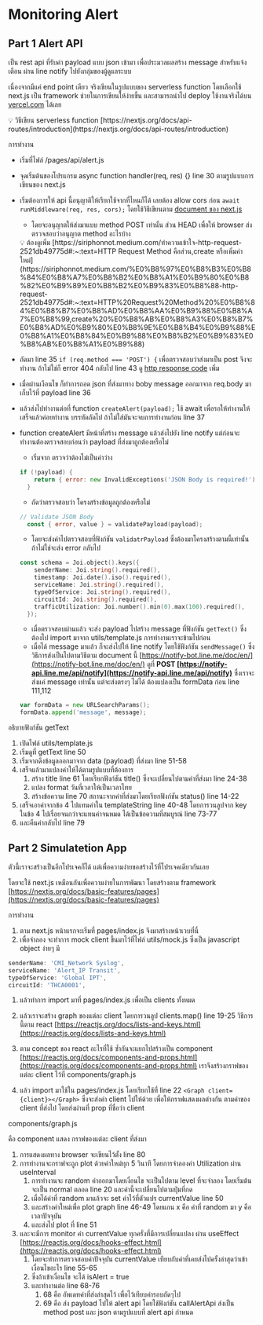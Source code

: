 # Monitoring Alert

## Part 1 Alert API

เป็น rest api ที่รับค่า payload แบบ json เข้ามา เพื่อประมวลผลสร้าง message สำหรับแจ้งเตือน ผ่าน line notify ไปยังกลุ่มของผู้ดูแลระบบ

เนื่องจากมีแค่ end point เดียว จริงเขียนในรูปแบบของ serverless function โดยเลือกใช้ next.js เป็น framework ช่วยในการเขียนให้ง่ายขึ้น และสามารถนำไป deploy ใช้งานจริงได้บน [vercel.com](http://vercel.com) ได้เลย

<aside>
💡 วิธีเขียน serverless function [https://nextjs.org/docs/api-routes/introduction](https://nextjs.org/docs/api-routes/introduction)

</aside>

การทำงาน

- เริ่มที่ไฟล์ /pages/api/alert.js
- จุดเริ่มต้นของโปรแกรม async function handler(req, res) {} line 30 ตามรูปแบบการเขียนของ next.js
- เริ่มต้องการให้ api นี้อนุญาติให้เรียกใช้จากที่ไหนก็ได้ เลยต้อง allow cors ก่อน `await runMiddleware(req, res, cors);` โดยใช้วิธีเขียนตาม [document ของ next.js](https://nextjs.org/docs/api-routes/api-middlewares)
    - โดยจะอนุญาตให้ส่งมาแบบ method POST เท่านั้น ส่วน HEAD เพื่อให้ browser ส่ง ตรวจสอบว่าอนุญาต method อะไรบ้าง
    
    <aside>
    💡 ต้องดูเพิ่ม [https://siriphonnot.medium.com/ทำความเข้าใจ-http-request-2521db49775d#:~:text=HTTP Request Method คือส่วน,create หรือเพิ่มค่าใหม่](https://siriphonnot.medium.com/%E0%B8%97%E0%B8%B3%E0%B8%84%E0%B8%A7%E0%B8%B2%E0%B8%A1%E0%B9%80%E0%B8%82%E0%B9%89%E0%B8%B2%E0%B9%83%E0%B8%88-http-request-2521db49775d#:~:text=HTTP%20Request%20Method%20%E0%B8%84%E0%B8%B7%E0%B8%AD%E0%B8%AA%E0%B9%88%E0%B8%A7%E0%B8%99,create%20%E0%B8%AB%E0%B8%A3%E0%B8%B7%E0%B8%AD%E0%B9%80%E0%B8%9E%E0%B8%B4%E0%B9%88%E0%B8%A1%E0%B8%84%E0%B9%88%E0%B8%B2%E0%B9%83%E0%B8%AB%E0%B8%A1%E0%B9%88)
    
    </aside>
    
- ถัดมา line 35 `if (req.method === 'POST') {` เพื่อตรวจสอบว่าส่งมาเป็น post จึงจะทำงาน ถ้าไม่ใช่ก็ error 404 กลับไป line 43 ดู [http response code](https://www.thinknet.co.th/things-we-learn/http-response-code-%E0%B8%81%E0%B8%B1%E0%B8%9A%E0%B8%AA%E0%B8%B4%E0%B9%88%E0%B8%87%E0%B8%97%E0%B8%B5%E0%B9%88%E0%B9%80%E0%B8%9B%E0%B9%87%E0%B8%99%E0%B8%9B%E0%B8%B1%E0%B8%8D%E0%B8%AB%E0%B8%B2%E0%B8%81%E0%B8%B1%E0%B8%9A%E0%B8%8A%E0%B8%B2%E0%B8%A7-backend#:~:text=HTTP%20Response%20Code%20%E0%B8%84%E0%B8%B7%E0%B8%AD%E0%B8%95%E0%B8%B1%E0%B8%A7%E0%B9%80%E0%B8%A5%E0%B8%82,%E0%B9%80%E0%B8%A7%E0%B8%AD%E0%B8%A3%E0%B9%8C%E0%B8%9A%E0%B8%99%E0%B9%80%E0%B8%A7%E0%B9%87%E0%B8%9A%E0%B9%84%E0%B8%8B%E0%B8%95%E0%B9%8C%E0%B8%95%E0%B9%88%E0%B8%B2%E0%B8%87%20%E0%B9%86) เพิ่ม
- เมื่อผ่านเงือนไข ก็ทำการถอด json ที่ส่งมาทาง boby message ออกมาจาก req.body มาเก็บไว้ที่ payload line 36
- แล้วส่งไปทำงานต่อที่ function `createAlert(payload);` ใช้ await เพื่อรอให้ทำงานให้เสร็จแล้วค่อยทำงาน บรรทัดถัดไป ถ้าไม่ใส่มันจะจบการทำงานก่อน line 37

- function createAlert มีหน้าที่สร้าง message แล้วส่งไปยัง line notify แต่ก่อนจะทำงานต้องตรวจสอบก่อนว่า payload ที่ส่งมาถูกต้องหรือไม่
    - เริ่มจาก ตรวจว่าต้องไม่เป็นค่าว่าง
    
    ```go
    if (!payload) {
        return { error: new InvalidExceptions('JSON Body is required!') };
      }
    ```
    
    - ถัดว่าตรวจสอบว่า โครงสร้างข้อมูลถูกต้องหรือไม่
    
    ```go
    // Validate JSON Body
      const { error, value } = validatePayload(payload);
    ```
    
    - โดยจะส่งค่าไปตรวจสอบที่ฟังก์ชัน `validatrPayload` ซึ่งต้องมาโครงสร้างตามนี้เท่านั้น ถ้าไม่ใช่จะส่ง error กลับไป
    
    ```go
    const schema = Joi.object().keys({
        senderName: Joi.string().required(),
        timestamp: Joi.date().iso().required(),
        serviceName: Joi.string().required(),
        typeOfService: Joi.string().required(),
        circuitId: Joi.string().required(),
        trafficUtilization: Joi.number().min(0).max(100).required(),
      });
    ```
    
    - เมื่อตรวจสอบผ่านแล้ว จะส่ง payload ไปสร้าง message ที่ฟังก์ชัน `getText()`  ซึ่งต้องไป import มาจาก utils/template.js การทำงานเราจะข้ามไปก่อน
    - เมื่อได้ message มาแล้ว ก็จะส่งไปให้ line notify โดยใช้ฟังก์ชัน `sendMessage()` ซึ่งวิธีการส่งเป็นไปตามวิธีตาม document นี้ [https://notify-bot.line.me/doc/en/](https://notify-bot.line.me/doc/en/) ดูที่ **POST [https://notify-api.line.me/api/notify](https://notify-api.line.me/api/notify)** ซึ่งเราจะส่งแค่ message เท่านั้น แต่จะส่งตรงๆ ไม่ได้ ต้องแปลงเป็น formData ก่อน line 111,112
    
    ```go
    var formData = new URLSearchParams();
    formData.append('message', message);
    ```
    

อธิบายฟังก์ชัน getText

1. เปิดไฟล์ utils/template.js
2. เริ่มดูที่ getText line 50
3. เริ่มจากดึงข้อมูลออกมาจาก data (payload) ที่ส่งมา line 51-58
4. เสร็จแล้วมาแปลงค่าให้ได้ตามรูปแบบที่ต้องการ 
    1. สร้าง title line 61 โดยเรียกฟังก์ชัน title() ซึ่งจะเปลี่ยนไปตามค่าที่ส่งมา line 24-38
    2. แปลง format วันที่เวลาให้เป็นเวลาไทย
    3. สร้างข้อความ line 70 สถานะจากค่าที่ส่งมาโดยเรียกฟังก์ชัน status() line 14-22
5. เสร็จเอาค่าจากข้อ 4 ไปแทนค่าใน templateString line 40-48 โดยการวนลูปจาก key ในข้อ 4 ไปเรื่อยจนกว่าจะแทนค่าจนหมด ได้เป็นข้อความที่สมบูรณ์ line 73-77
6. และคืนค่ากลับไป line 79

## Part 2 Simulatetion App

ตัวนี้เราจะสร้างเป็นอีกโปรเจคก็ได้ แต่เพื่อความง่ายขอสร้างไว้ที่โปรเจคเดียวกันเลย

โดยจะใช้ next.js เหมือนกันเพื่อความง่ายในการพัฒนา โดยสร้างตาม framework [https://nextjs.org/docs/basic-features/pages](https://nextjs.org/docs/basic-features/pages)

การทำงาน

1. ตาม next.js หน้าแรกจะเริ่มที่ pages/index.js จึงมาสร้างหน้าเวบที่นี่
2. เพื่อจำลอง จะทำการ mock client ขึ้นมาไว้ที่ไฟล์ utils/mock.js ซึ่งเป็น javascript object ง่ายๆ มี

```go
senderName: 'CMI_Network Syslog',
serviceName: 'Alert_IP Transit',
typeOfService: 'Global IPT',
circuitId: 'THCA0001',
```

1. แล้วทำการ import มาที่ pages/index.js เพื่อเป็น clients ทั้งหมด
2. แล้วเราจะสร้าง graph ของแต่ละ client โดยการวนลูป clients.map() line 19-25 วิธีการนี้ตาม react [https://reactjs.org/docs/lists-and-keys.html](https://reactjs.org/docs/lists-and-keys.html)
3. ตาม concept ของ react อะไรที่ใช้ ซ้ำกันจะแยกไปสร้างเป็น component [https://reactjs.org/docs/components-and-props.html](https://reactjs.org/docs/components-and-props.html) เราจึงสร้างกราฟของแต่ละ client ไว้ที่ components/graph.js

 6. แล้ว import มาใช้ใน pages/index.js โดยเรียกใช้ที่ line 22 `<Graph client={client}></Graph>` ซึ่งจะส่งค่า client ไปให้ด้วย เพื่อให้กราฟแสดงผลต่างกัน ตามค่าของ client ที่ส่งไป โดยส่งผ่านที่ prop ที่ชื่อว่า client

components/graph.js 

คือ component แสดง กราฟของแต่ละ client ที่ส่งมา

1. การแสดงผลทาง browser จะเขียนไว้ตั้ง line 80 
2. การทำงานจะกราฟจะถูก plot ด้วยค่าใหม่ทุก 5 วินาที โดยการจำลองค่า Utilization ผ่าน useInterval
    1. การทำงานจะ random ค่าออกมาโดยเงื่อนไข จะเป็นไปตาม level ที่จะจำลอง โดยเริ่มต้นจะเป็น normal ตลอด line 20 และค่านี้จะเปลี่ยนไปตามปุ่มที่กด
    2. เมื่อได้ค่าที่ random มาแล้วจะ set ค่าไว้ที่ตัวแปร currentValue line 50
    3. และสร้างค่าใหม่เพื่อ plot graph line 46-49 โดยแกน x คือ ค่าที่ random มา y คือเวลาปัจจุบัน
    4. และส่งไป plot ที่ line 51
3. และจะมีการ monitor ค่า currentValue ทุกครั่งที่มีการเปลี่ยนแปลง ผ่าน useEffect [https://reactjs.org/docs/hooks-effect.html](https://reactjs.org/docs/hooks-effect.html) 
    1. โดยจะทำการตรวจสอบค่าปัจจุบัน currentValue เทียบกับค่าที่เคยส่งไปครั้งล่าสุดว่าเข้าเงื่อนไขอะไร line 55-65
    2. ซึ่งถ้าเข้าเงื่อนไข จะได้ isAlert = true
    3. และทำงานต่อ line 68-76
        1. 68 คือ อัพเดทค่าที่ส่งล่าสุดไว้ เพื่อไว้เทียบค่ารอบถัดๆไป
        2. 69 คือ ส่ง payload ไปให้ alert api โดยใช้ฟังก์ชัน callAlertApi ส่งเป็น method post และ json ตามรูปแบบที่ alert api กำหนด
